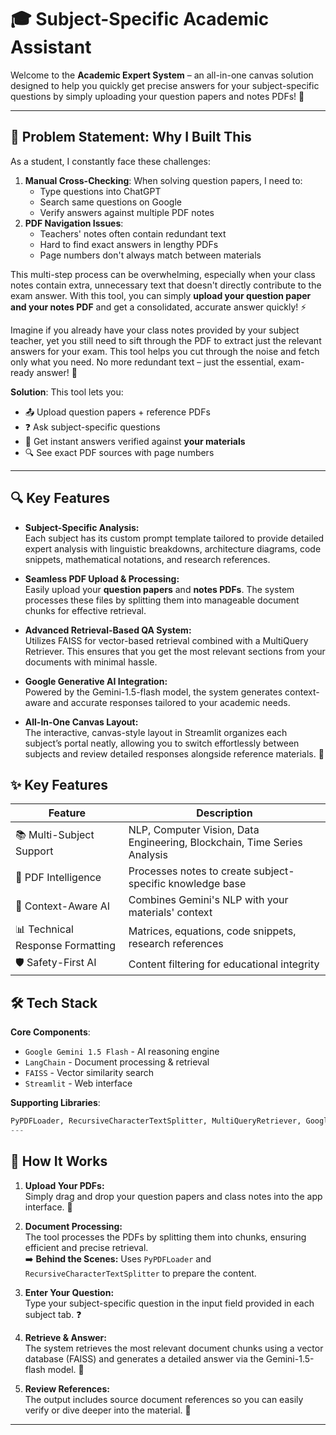 # 🎓 Subject-Specific Academic Assistant

Welcome to the **Academic Expert System** – an all-in-one canvas solution designed to help you quickly get precise answers for your subject-specific questions by simply uploading your question papers and notes PDFs! 🚀

---
## 📖 Problem Statement: Why I Built This
As a student, I constantly face these challenges:
1. **Manual Cross-Checking**: When solving question papers, I need to:
   - Type questions into ChatGPT
   - Search same questions on Google
   - Verify answers against multiple PDF notes
2. **PDF Navigation Issues**:
   - Teachers' notes often contain redundant text
   - Hard to find exact answers in lengthy PDFs
   - Page numbers don't always match between materials

This multi-step process can be overwhelming, especially when your class notes contain extra, unnecessary text that doesn't directly contribute to the exam answer. With this tool, you can simply **upload your question paper and your notes PDF** and get a consolidated, accurate answer quickly! ⚡

Imagine if you already have your class notes provided by your subject teacher, yet you still need to sift through the PDF to extract just the relevant answers for your exam. This tool helps you cut through the noise and fetch only what you need. No more redundant text – just the essential, exam-ready answer! 🎯

**Solution**: This tool lets you:
- 📤 Upload question papers + reference PDFs
- ❓ Ask subject-specific questions
- 🚀 Get instant answers verified against **your materials**
- 🔍 See exact PDF sources with page numbers

--- 

## 🔍 Key Features

- **Subject-Specific Analysis:**  
  Each subject has its custom prompt template tailored to provide detailed expert analysis with linguistic breakdowns, architecture diagrams, code snippets, mathematical notations, and research references.
  
- **Seamless PDF Upload & Processing:**  
  Easily upload your **question papers** and **notes PDFs**. The system processes these files by splitting them into manageable document chunks for effective retrieval.
  
- **Advanced Retrieval-Based QA System:**  
  Utilizes FAISS for vector-based retrieval combined with a MultiQuery Retriever. This ensures that you get the most relevant sections from your documents with minimal hassle.
  
- **Google Generative AI Integration:**  
  Powered by the Gemini-1.5-flash model, the system generates context-aware and accurate responses tailored to your academic needs.
  
- **All-In-One Canvas Layout:**  
  The interactive, canvas-style layout in Streamlit organizes each subject’s portal neatly, allowing you to switch effortlessly between subjects and review detailed responses alongside reference materials. 🎨

## ✨ Key Features
| Feature | Description |
|---------|-------------|
| 📚 Multi-Subject Support | NLP, Computer Vision, Data Engineering, Blockchain, Time Series Analysis |
| 🔄 PDF Intelligence | Processes notes to create subject-specific knowledge base |
| 🧠 Context-Aware AI | Combines Gemini's NLP with your materials' context |
| 📊 Technical Response Formatting | Matrices, equations, code snippets, research references |
| 🛡️ Safety-First AI | Content filtering for educational integrity |

## 🛠️ Tech Stack
**Core Components**:
- `Google Gemini 1.5 Flash` - AI reasoning engine
- `LangChain` - Document processing & retrieval
- `FAISS` - Vector similarity search
- `Streamlit` - Web interface

**Supporting Libraries**:
```python
PyPDFLoader, RecursiveCharacterTextSplitter, MultiQueryRetriever, GoogleGenerativeAIEmbeddings
---
``` 

## 🔄 How It Works

1. **Upload Your PDFs:**  
   Simply drag and drop your question papers and class notes into the app interface. 📂

2. **Document Processing:**  
   The tool processes the PDFs by splitting them into chunks, ensuring efficient and precise retrieval.  
   ➡️ **Behind the Scenes:** Uses `PyPDFLoader` and `RecursiveCharacterTextSplitter` to prepare the content.

3. **Enter Your Question:**  
   Type your subject-specific question in the input field provided in each subject tab. ❓

4. **Retrieve & Answer:**  
   The system retrieves the most relevant document chunks using a vector database (FAISS) and generates a detailed answer via the Gemini-1.5-flash model. 🧠

5. **Review References:**  
   The output includes source document references so you can easily verify or dive deeper into the material. 🔎

---





